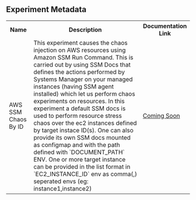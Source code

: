 ## Experiment Metadata

<table>
<tr>
<th> Name </th>
<th> Description </th>
<th> Documentation Link </th>
</tr>
<tr>
 <td> AWS SSM Chaos By ID </td>
 <td> This experiment causes the chaos injection on AWS resources using Amazon SSM Run Command. This is carried out by using SSM Docs that defines the actions performed by Systems Manager on your managed instances (having SSM agent installed) which let us perform chaos experiments on resources. In this experiment a default SSM docs is used to perform resource stress chaos over the ec2 instances defined by target instace ID(s). One can also provide its own SSM docs mounted as configmap and with the path defined with `DOCUMENT_PATH` ENV. One or more target instance can be provided in the list format in `EC2_INSTANCE_ID` env as comma(,) seperated envs (eg: instance1,instance2)</td>
 <td>  <a href=""> Coming Soon </a> </td>
</tr>
</table>
